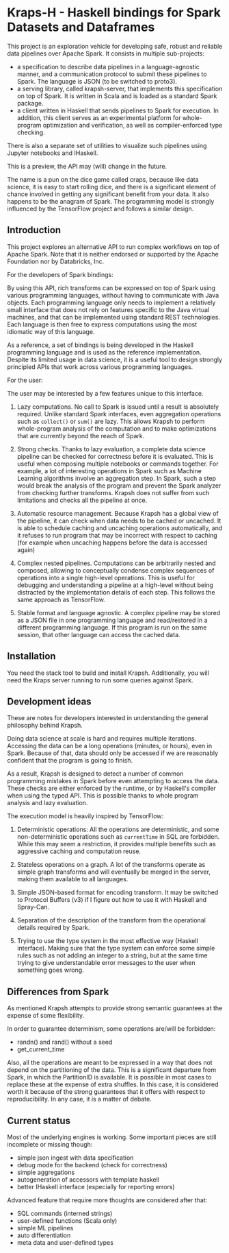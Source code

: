 # Kraps-H - Haskell bindings for Spark Datasets and Dataframes

This project is an exploration vehicle for developing safe, robust and reliable
data pipelines over Apache Spark. It consists in multiple sub-projects:
 - a specification to describe data pipelines in a language-agnostic manner,
   and a communication protocol to submit these pipelines to Spark. The language is JSON (to be switched to proto3).
 - a serving library, called krapsh-server, that implements this specification
   on top of Spark. It is written in Scala and is loaded as a standard Spark package.
 - a client written in Haskell that sends pipelines to Spark for execution. In
   addition, this client serves as an experimental platform for whole-program optimization and verification, as well as compiler-enforced type checking.

There is also a separate set of utilities to visualize such pipelines using
Jupyter notebooks and IHaskell.

This is a preview, the API may (will) change in the future.

The name is a pun on the dice game called craps, because like data science, it
is easy to start rolling dice, and there is a significant element of chance
involved in getting any significant benefit from your data. It also happens to be the anagram of Spark. The programming model is strongly influenced by the TensorFlow project and follows a similar design.

## Introduction

This project explores an alternative API to run complex workflows on top of
Apache Spark. Note that it is neither endorsed or supported by the Apache
Foundation nor by Databricks, Inc.

For the developers of Spark bindings:

By using this API, rich transforms can be expressed on top of Spark using various programming languages, without having to communicate with Java objects. Each programming language only needs to implement a relatively small interface that does not rely on features specific to the Java virtual machines, and that can be implemented using standard REST technologies. Each language is then free to express computations using the most idiomatic way of this language.

As a reference, a set of bindings is being developed in the Haskell programming language and is used as the reference implementation. Despite its limited usage in data science, it is a useful tool to design strongly principled APIs that work across various programming languages.


For the user:

The user may be interested by a few features unique to this interface.

1. Lazy computations.
No call to Spark is issued until a result is absolutely required. Unlike standard Spark interfaces, even aggregation operations such as `collect()` or `sum()` are lazy. This allows Krapsh to perform whole-program analysis of the computation and to make optimizations that are currently beyond the reach of Spark.

2. Strong checks.
Thanks to lazy evaluation, a complete data science pipeline can be checked for correctness before it is evaluated. This is useful when composing multiple notebooks or commands together. For example, a lot of interesting operations in Spark such as Machine Learning algorithms involve an aggregation step. In Spark, such a step would break the analysis of the program and prevent the Spark analyzer from checking further transforms. Krapsh does not suffer from such limitations and checks all the pipeline at once.

3. Automatic resource management.
Because Krapsh has a global view of the pipeline, it can check when data needs to be cached or uncached. It is able to schedule caching and uncaching operations automatically, and it refuses to run program that may be incorrect with respect to caching (for example when uncaching happens before the data is accessed again)

4. Complex nested pipelines.
Computations can be arbitrarily nested and composed, allowing to conceptually condense complex sequences of operations into a single high-level operations. This is useful for debugging and understanding a pipeline at a high-level without being distracted by the implementation details of each step. This follows the same approach as TensorFlow.

5. Stable format and language agnostic.
A complex pipeline may be stored as a JSON file in one programming language and read/restored in a different programming language. If this program is run on the same session, that other language can access the cached data.

## Installation

You need the stack tool to build and install Krapsh. Additionally, you will need the Kraps server running to run some queries against Spark.


## Development ideas

These are notes for developers interested in understanding the general philosophy behind Krapsh.

Doing data science at scale is hard and requires multiple iterations. Accessing the data can be a long operations (minutes, or hours), even in Spark. Because of that, data should only be accessed if we are reasonably confident that the program is going to finish.

As a result, Krapsh is designed to detect a number of common programming mistakes in Spark before even attempting to access the data. These checks are either enforced by the runtime, or by Haskell's compiler when using the typed API. This is possible thanks to whole program analysis and lazy evaluation.

The execution model is heavily inspired by TensorFlow:

1. Deterministic operations:
All the operations are deterministic, and some non-deterministic operations such as `currentTime` in SQL are forbidden. While this may seem a restriction, it provides multiple benefits such as aggressive caching and computation reuse.

2. Stateless operations on a graph. A lot of the transforms operate as simple graph transforms and will eventually be merged in the server, making them available to all languages.

3. Simple JSON-based format for encoding transform. It may be switched to Protocol Buffers (v3) if I figure out how to use it with Haskell and Spray-Can.

4. Separation of the description of the transform from the operational details required by Spark.

5. Trying to use the type system in the most effective way (Haskell interface). Making sure that the type system can enforce some simple rules such as not adding an integer to a string, but at the same time trying to give understandable error messages to the user when something goes wrong.


## Differences from Spark

As mentioned Krapsh attempts to provide strong semantic guarantees at the expense of some flexibility.

In order to guarantee determinism, some operations are/will be forbidden:
 - randn() and rand() without a seed
 - get_current_time

Also, all the operations are meant to be expressed in a way that does not depend on the partitioning of the data. This is a significant departure from Spark, in which the PartitionID is available. It is possible in most cases to replace these at the expense of extra shuffles. In this case, it is considered worth it because of the strong guarantees that it offers with respect to reproducibility. In any case, it is a matter of debate.

## Current status

Most of the underlying engines is working. Some important pieces are
still incomplete or missing though:
  - simple json ingest with data specification
  - debug mode for the backend (check for correctness)
  - simple aggregations
  - autogeneration of accessors with template haskell
  - better IHaskell interface (especially for reporting errors)

Advanced feature that require more thoughts are considered after that:
  - SQL commands (interned strings)
  - user-defined functions (Scala only)
  - simple ML pipelines
  - auto differentiation
  - meta data and user-defined types
